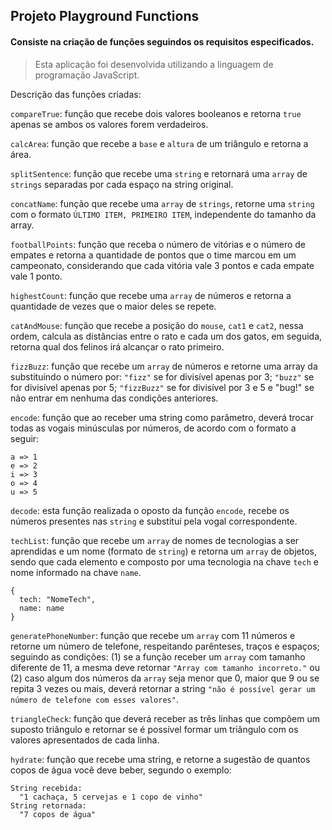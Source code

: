 ## Projeto Playground Functions

#### Consiste na criação de funções seguindos os requisitos especificados.
> Esta aplicação foi desenvolvida utilizando a linguagem de programação JavaScript.

Descrição das funções criadas: 

`compareTrue`: função que recebe dois valores booleanos e retorna `true` apenas se ambos os valores forem verdadeiros.

`calcArea`: função que recebe a `base` e `altura` de um triângulo e retorna a área.

`splitSentence`: função que recebe uma `string` e retornará uma `array` de `strings` separadas por cada espaço na string original.

`concatName`: função que recebe uma `array` de `strings`, retorne uma `string` com o formato `ÚLTIMO ITEM, PRIMEIRO ITEM`, independente do tamanho da array.

`footballPoints`: função que receba o número de vitórias e o número de empates e retorna a quantidade de pontos que o time marcou em um campeonato, considerando que cada vitória vale 3 pontos e cada empate vale 1 ponto.

`highestCount`: função que recebe uma `array` de números e retorna a quantidade de vezes que o maior deles se repete.

`catAndMouse`: função que recebe a posição do `mouse`, `cat1` e `cat2`, nessa ordem, calcula as distâncias entre o rato e cada um dos gatos, em seguida, retorna qual dos felinos irá alcançar o rato primeiro.

`fizzBuzz`: função que recebe um `array` de números e retorne uma array da substituindo o número por: `"fizz"` se for divisível apenas por 3; `"buzz"` se for divisível apenas por 5; `"fizzBuzz"` se for divisível por 3 e 5 e "bug!" se não entrar em nenhuma das condições anteriores.

`encode`: função que ao receber uma string como parâmetro, deverá trocar todas as vogais minúsculas por números, de acordo com o formato a seguir:

```
a => 1 
e => 2 
i => 3 
o => 4 
u => 5
```

`decode`: esta função realizada o oposto da função `encode`, recebe os números presentes nas `string` e substituí pela vogal correspondente.

`techList`: função que recebe um `array` de nomes de tecnologias a ser aprendidas e um nome (formato de `string`) e retorna um `array` de objetos, sendo que cada elemento e composto por uma tecnologia na chave `tech` e nome informado na chave `name`.

```
{
  tech: "NomeTech",
  name: name
}
```

`generatePhoneNumber`: função que recebe um `array` com 11 números e retorne um número de telefone, respeitando parênteses, traços e espaços; seguindo as condições: (1) se a função receber um `array` com tamanho diferente de 11, a mesma deve retornar `"Array com tamanho incorreto."` ou (2) caso algum dos números da `array` seja menor que 0, maior que 9 ou se repita 3 vezes ou mais, deverá retornar a string `"não é possível gerar um número de telefone com esses valores"`.

`triangleCheck`: função que deverá receber as três linhas que compõem um suposto triângulo e retornar se é possível formar um triângulo com os valores apresentados de cada linha.

`hydrate`: função que recebe uma string, e retorne a sugestão de quantos copos de água você deve beber, segundo o exemplo:

```
String recebida:
  "1 cachaça, 5 cervejas e 1 copo de vinho"
String retornada:
  "7 copos de água"
```

